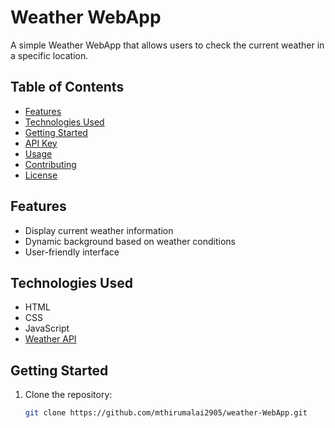 # Weather WebApp

A simple Weather WebApp that allows users to check the current weather in a specific location.

## Table of Contents

- [Features](#features)
- [Technologies Used](#technologies-used)
- [Getting Started](#getting-started)
- [API Key](#api-key)
- [Usage](#usage)
- [Contributing](#contributing)
- [License](#license)

## Features

- Display current weather information
- Dynamic background based on weather conditions
- User-friendly interface

## Technologies Used

- HTML
- CSS
- JavaScript
- [Weather API](#api-key)

## Getting Started

1. Clone the repository:

   ```bash
   git clone https://github.com/mthirumalai2905/weather-WebApp.git
